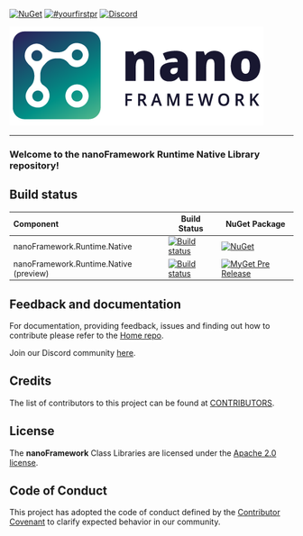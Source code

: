 [![NuGet](https://img.shields.io/nuget/dt/nanoFramework.Runtime.Native.svg)]() [![#yourfirstpr](https://img.shields.io/badge/first--timers--only-friendly-blue.svg)](https://github.com/nanoframework/Home/blob/master/CONTRIBUTING.md) [![Discord](https://img.shields.io/discord/478725473862549535.svg)](https://discord.gg/gCyBu8T)


![nanoFramework logo](https://github.com/nanoframework/Home/blob/master/resources/logo/nanoFramework-repo-logo.png)

-----

### Welcome to the **nanoFramework** Runtime Native Library repository!


## Build status

| Component | Build Status | NuGet Package |
|:-|---|---|
| nanoFramework.Runtime.Native |[![Build status](https://ci.appveyor.com/api/projects/status/1klaefyj6y9t2pep/branch/master?svg=true)](https://ci.appveyor.com/project/nfbot/lib-nanoframework-runtime-native/master) | [![NuGet](https://img.shields.io/nuget/v/nanoFramework.Runtime.Native.svg)](https://www.nuget.org/packages/nanoFramework.Runtime.Native/)  |
| nanoFramework.Runtime.Native (preview) | [![Build status](https://ci.appveyor.com/api/projects/status/1klaefyj6y9t2pep/branch/develop?svg=true)](https://ci.appveyor.com/project/nfbot/lib-nanoframework-runtime-native/branch/develop) | [![MyGet Pre Release](https://img.shields.io/myget/nanoframework-dev/vpre/nanoFramework.Runtime.Native.svg)](https://www.myget.org/feed/nanoframework-dev/package/nuget/nanoFramework.Runtime.Native) |


## Feedback and documentation

For documentation, providing feedback, issues and finding out how to contribute please refer to the [Home repo](https://github.com/nanoframework/Home).

Join our Discord community [here](https://discord.gg/gCyBu8T).


## Credits

The list of contributors to this project can be found at [CONTRIBUTORS](https://github.com/nanoframework/Home/blob/master/CONTRIBUTORS.md).


## License

The **nanoFramework** Class Libraries are licensed under the [Apache 2.0 license](http://www.apache.org/licenses/LICENSE-2.0).


## Code of Conduct
This project has adopted the code of conduct defined by the [Contributor Covenant](http://contributor-covenant.org/)
to clarify expected behavior in our community.
